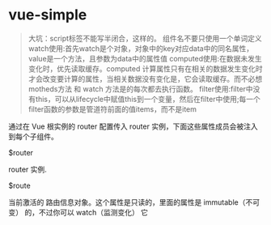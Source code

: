 # vue-simple
> 大坑：script标签不能写半闭合，<script/>这样是错误的，解析不了，必须写成<script></script>这样的。
> 组件名不要只使用一个单词定义
> watch使用:首先watch是个对象，对象中的key对应data中的同名属性，value是一个方法，且参数为data中的属性值
> computed使用:在数据未发生变化时，优先读取缓存。computed 计算属性只有在相关的数据发生变化时才会改变要计算的属性，当相关数据没有变化是，它会读取缓存。而不必想 motheds方法 和 watch 方法是的每次都去执行函数。
> filter使用:filter中没有this，可以从lifecycle中赋值this到一个变量，然后在filter中使用;每一个filter函数的参数是管道符前面的值items，而不是item

通过在 Vue 根实例的 router 配置传入 router 实例，下面这些属性成员会被注入到每个子组件。

$router

router 实例.

$route

当前激活的 路由信息对象。这个属性是只读的，里面的属性是 immutable（不可变） 的，不过你可以 watch（监测变化） 它